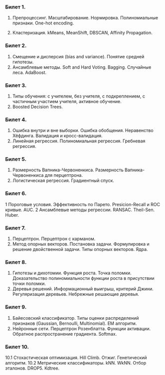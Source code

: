 ### Билет 1.

1. Препроцессинг. Масштабирование. Нормировка. Полиномиальные признаки. One-hot encoding.

2. Кластеризация. kMeans, MeanShift, DBSCAN, Affinity Propagation.

### Билет 2.

1. Смещение и дисперсия (bias and variance). Понятие средней гипотезы.
2. Ансамблевые методы. Soft and Hard Voting. Bagging. Случайные леса. AdaBoost.

### Билет 3.
1. Типы обучения: с учителем, без учителя, с подкреплением, с частичным участием учителя, активное обучение.
2. Boosted Decision Trees.

### Билет 4.
1. Ошибка внутри и вне выборки. Ошибка обобщения. Неравенство Хёфдинга. Валидация и кросс-валидация.
2. Линейная регрессия. Полиномиальная регрессия. Гребневая регрессия.

### Билет 5.
1. Размерность Вапника-Червоненкиса. Размерность Вапника-Червоненкиса для перцептрона.
2. Логистическая регрессия. Градиентный спуск.

### Билет 6.
1 Пороговые условия. Эффективность по Парето. Presicion-Recall и ROC кривые. AUC.
2 Ансамблевые методы регрессии. RANSAC. Theil-Sen. Huber.

### Билет 7.
1. Перцептрон. Перцептрон с карманом.
2. Метод опорных векторов. Постановка задачи. Формулировка и решение двойственной задачи. Типы опорных векторов. Ядра.

### Билет 8.
1. Гипотезы и дихотомии. Функция роста. Точка поломки. Доказательство полиномиальности функции роста в присутствии точки поломки.
2. Деревья решений. Информационный выигрыш, критерий Джини. Регуляризация деревьев. Небрежные решающие деревья.

### Билет 9.
1. Байесовский классификатор. Типы оценки распределений признаков (Gaussian, Bernoulli, Multinomial). EM алгоритм.
2. Нейронные сети. Перцептрон Розенблатта. Функции активации. Обратное распространение градиента. Softmax.

### Билет 10.
10.1 Стохастическая оптимизация. Hill Climb. Отжиг. Генетический алгоритм.
10.2 Метрические классификаторы. kNN. WkNN. Отбор эталонов. DROP5. Kdtree.
